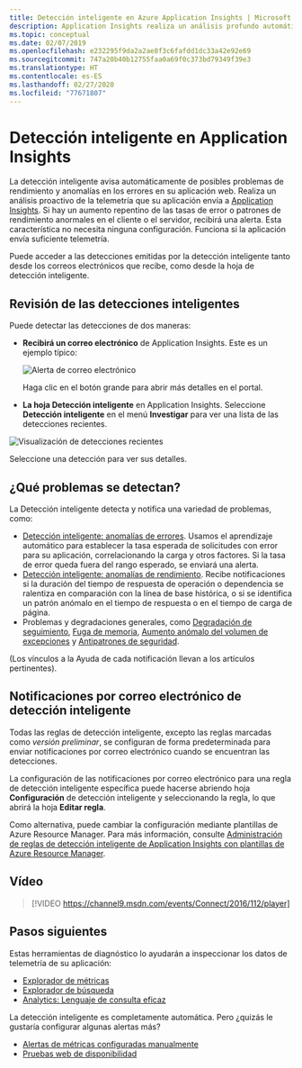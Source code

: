 ```yaml
---
title: Detección inteligente en Azure Application Insights | Microsoft Docs
description: Application Insights realiza un análisis profundo automático de la telemetría de la aplicación y le advierte de los posibles problemas.
ms.topic: conceptual
ms.date: 02/07/2019
ms.openlocfilehash: e232295f9da2a2ae8f3c6fafdd1dc33a42e92e69
ms.sourcegitcommit: 747a20b40b12755faa0a69f0c373bd79349f39e3
ms.translationtype: HT
ms.contentlocale: es-ES
ms.lasthandoff: 02/27/2020
ms.locfileid: "77671807"
---
```

# <a name="smart-detection-in-application-insights"></a>Detección inteligente en Application Insights
 La detección inteligente avisa automáticamente de posibles problemas de rendimiento y anomalías en los errores en su aplicación web. Realiza un análisis proactivo de la telemetría que su aplicación envía a [Application Insights](../../azure-monitor/app/app-insights-overview.md). Si hay un aumento repentino de las tasas de error o patrones de rendimiento anormales en el cliente o el servidor, recibirá una alerta. Esta característica no necesita ninguna configuración. Funciona si la aplicación envía suficiente telemetría.

Puede acceder a las detecciones emitidas por la detección inteligente tanto desde los correos electrónicos que recibe, como desde la hoja de detección inteligente.

## <a name="review-your-smart-detections"></a>Revisión de las detecciones inteligentes
Puede detectar las detecciones de dos maneras:

* **Recibirá un correo electrónico** de Application Insights. Este es un ejemplo típico:
  
    ![Alerta de correo electrónico](./media/proactive-diagnostics/03.png)
  
    Haga clic en el botón grande para abrir más detalles en el portal.
* **La hoja Detección inteligente** en Application Insights. Seleccione **Detección inteligente** en el menú **Investigar** para ver una lista de las detecciones recientes.

![Visualización de detecciones recientes](./media/proactive-diagnostics/04.png)

Seleccione una detección para ver sus detalles.

## <a name="what-problems-are-detected"></a>¿Qué problemas se detectan?
La Detección inteligente detecta y notifica una variedad de problemas, como:

* [Detección inteligente: anomalías de errores](../../azure-monitor/app/proactive-failure-diagnostics.md). Usamos el aprendizaje automático para establecer la tasa esperada de solicitudes con error para su aplicación, correlacionando la carga y otros factores. Si la tasa de error queda fuera del rango esperado, se enviará una alerta.
* [Detección inteligente: anomalías de rendimiento](../../azure-monitor/app/proactive-performance-diagnostics.md). Recibe notificaciones si la duración del tiempo de respuesta de operación o dependencia se ralentiza en comparación con la línea de base histórica, o si se identifica un patrón anómalo en el tiempo de respuesta o en el tiempo de carga de página.   
* Problemas y degradaciones generales, como [Degradación de seguimiento](https://docs.microsoft.com/azure/azure-monitor/app/proactive-trace-severity), [Fuga de memoria](https://docs.microsoft.com/azure/azure-monitor/app/proactive-potential-memory-leak), [Aumento anómalo del volumen de excepciones](https://docs.microsoft.com/azure/azure-monitor/app/proactive-exception-volume) y [Antipatrones de seguridad](https://docs.microsoft.com/azure/azure-monitor/app/proactive-application-security-detection-pack).

(Los vínculos a la Ayuda de cada notificación llevan a los artículos pertinentes).

## <a name="smart-detection-email-notifications"></a>Notificaciones por correo electrónico de detección inteligente

Todas las reglas de detección inteligente, excepto las reglas marcadas como _versión preliminar_, se configuran de forma predeterminada para enviar notificaciones por correo electrónico cuando se encuentran las detecciones.

La configuración de las notificaciones por correo electrónico para una regla de detección inteligente específica puede hacerse abriendo hoja **Configuración** de detección inteligente y seleccionando la regla, lo que abrirá la hoja **Editar regla**.

Como alternativa, puede cambiar la configuración mediante plantillas de Azure Resource Manager. Para más información, consulte [Administración de reglas de detección inteligente de Application Insights con plantillas de Azure Resource Manager](https://docs.microsoft.com/azure/azure-monitor/app/proactive-arm-config).

## <a name="video"></a>Vídeo

> [!VIDEO https://channel9.msdn.com/events/Connect/2016/112/player]

## <a name="next-steps"></a>Pasos siguientes
Estas herramientas de diagnóstico lo ayudarán a inspeccionar los datos de telemetría de su aplicación:

* [Explorador de métricas](../../azure-monitor/app/metrics-explorer.md)
* [Explorador de búsqueda](../../azure-monitor/app/diagnostic-search.md)
* [Analytics: Lenguaje de consulta eficaz](../../azure-monitor/log-query/get-started-portal.md)

La detección inteligente es completamente automática. Pero ¿quizás le gustaría configurar algunas alertas más?

* [Alertas de métricas configuradas manualmente](../../azure-monitor/app/alerts.md)
* [Pruebas web de disponibilidad](../../azure-monitor/app/monitor-web-app-availability.md) 

